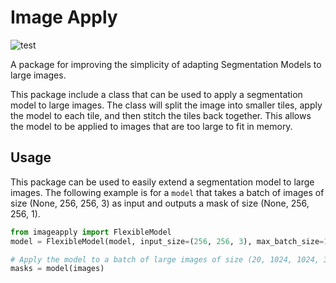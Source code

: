 # Image Apply
![test](https://github.com/PyMLTools/imageapply/actions/workflows/tests.yml/badge.svg)

A package for improving the simplicity of adapting Segmentation Models to large images.

This package include a class that can be used to apply a segmentation model to large images. The class will split the image into smaller tiles, apply the model to each tile, and then stitch the tiles back together. This allows the model to be applied to images that are too large to fit in memory.

## Usage
This package can be used to easily extend a segmentation model to large images. The following example is for a `model` that takes a batch of images of size (None, 256, 256, 3) as input and outputs a mask of size (None, 256, 256, 1).

```python
from imageapply import FlexibleModel
model = FlexibleModel(model, input_size=(256, 256, 3), max_batch_size=16)

# Apply the model to a batch of large images of size (20, 1024, 1024, 3)
masks = model(images)
``` 
